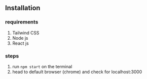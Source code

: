 ## Installation

### requirements

1. Tailwind CSS
2. Node js
3. React js

### steps
1. run `npm start` on the terminal
2. head to default browser (chrome) and check for localhost:3000